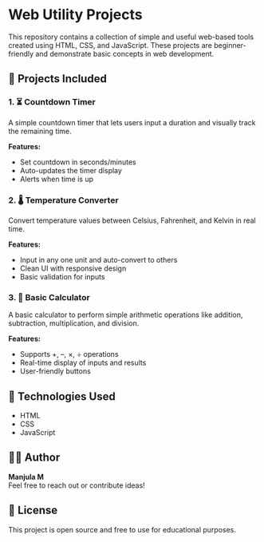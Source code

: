 # Web Utility Projects

This repository contains a collection of simple and useful web-based tools created using HTML, CSS, and JavaScript. These projects are beginner-friendly and demonstrate basic concepts in web development.

## 🔧 Projects Included

### 1. ⏳ Countdown Timer
A simple countdown timer that lets users input a duration and visually track the remaining time.

**Features:**
- Set countdown in seconds/minutes
- Auto-updates the timer display
- Alerts when time is up

### 2. 🌡️ Temperature Converter
Convert temperature values between Celsius, Fahrenheit, and Kelvin in real time.

**Features:**
- Input in any one unit and auto-convert to others
- Clean UI with responsive design
- Basic validation for inputs

### 3. 🧮 Basic Calculator
A basic calculator to perform simple arithmetic operations like addition, subtraction, multiplication, and division.

**Features:**
- Supports +, –, ×, ÷ operations
- Real-time display of inputs and results
- User-friendly buttons

## 🚀 Technologies Used
- HTML
- CSS
- JavaScript


## 👩‍💻 Author

**Manjula M**  
Feel free to reach out or contribute ideas!

## 📜 License

This project is open source and free to use for educational purposes.
